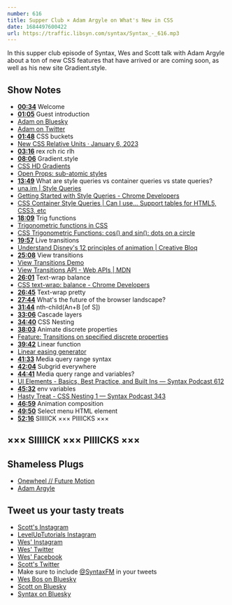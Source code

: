 ```yaml
---
number: 616
title: Supper Club × Adam Argyle on What's New in CSS
date: 1684497600422
url: https://traffic.libsyn.com/syntax/Syntax_-_616.mp3
---
```


In this supper club episode of Syntax, Wes and Scott talk with Adam Argyle about a ton of new CSS features that have arrived or are coming soon, as well as his new site Gradient.style.

## Show Notes

* **[00:34](#t=00:34)** Welcome
* **[01:05](#t=01:05)** Guest introduction
* [Adam on Bluesky](https://bsky.app/profile/nerdy.dev)
* [Adam on Twitter](https://twitter.com/argyleink)
* **[01:48](#t=01:48)** CSS buckets
* [New CSS Relative Units · January 6, 2023](https://nerdy.dev/new-relative-units-ric-rex-rlh-and-rch)
* **[03:16](#t=03:16)** rex rch ric rlh
* **[08:06](#t=08:06)** Gradient.style
* [CSS HD Gradients](https://gradient.style/)
* [Open Props: sub-atomic styles](https://open-props.style/)
* **[13:49](#t=13:49)** What are style queries vs container queries vs state queries?
* [una.im | Style Queries](https://una.im/style-queries/)
* [Getting Started with Style Queries - Chrome Developers](https://developer.chrome.com/blog/style-queries/)
* [CSS Container Style Queries | Can I use... Support tables for HTML5, CSS3, etc](https://caniuse.com/css-container-queries-style)
* **[18:09](#t=18:09)** Trig functions
* [Trigonometric functions in CSS](https://web.dev/css-trig-functions/#:~:text=The%20core%20three%20%E2%80%9Ctrig%20functions,between%20%E2%88%92%E2%88%9E%20and%20%2B%E2%88%9E%20)
* [CSS Trigonometric Functions: cos() and sin(): dots on a circle](https://codepen.io/web-dot-dev/pen/ExePgOg)
* **[19:57](#t=19:57)** Live transitions
* [Understand Disney's 12 principles of animation | Creative Bloq](https://www.creativebloq.com/advice/understand-the-12-principles-of-animation)
* **[25:08](#t=25:08)** View transitions
* [View Transitions Demo](https://live-transitions.pages.dev/)
* [View Transitions API - Web APIs | MDN](https://developer.mozilla.org/en-US/docs/Web/API/View_Transitions_API)
* **[26:01](#t=26:01)** Text-wrap balance
* [CSS text-wrap: balance - Chrome Developers](https://developer.chrome.com/blog/css-text-wrap-balance/)
* **[26:45](#t=26:45)** Text-wrap pretty
* **[27:44](#t=27:44)** What's the future of the browser landscape?
* **[31:44](#t=31:44)** nth-child(An+B [of S])
* **[33:06](#t=33:06)** Cascade layers
* **[34:40](#t=34:40)** CSS Nesting
* **[38:03](#t=38:03)** Animate discrete properties
* [Feature: Transitions on specified discrete properties](https://chromestatus.com/feature/5071230636392448)
* **[39:42](#t=39:42)** Linear function
* [Linear easing generator](https://linear-easing-generator.netlify.app/)
* **[41:33](#t=41:33)** Media query range syntax
* **[42:04](#t=42:04)** Subgrid everywhere
* **[44:41](#t=44:41)** Media query range and variables?
* [UI Elements - Basics, Best Practice, and Built Ins — Syntax Podcast 612](https://syntax.fm/)
* **[45:32](#t=45:32)** env variables
* [Hasty Treat - CSS Nesting 1 — Syntax Podcast 343](https://syntax.fm/show/343/hasty-treat-css-nesting-1)
* **[46:59](#t=46:59)** Animation composition
* **[49:50](#t=49:50)** Select menu HTML element
* **[52:16](#t=52:16)** SIIIIICK ××× PIIIICKS ×××

## ××× SIIIIICK ××× PIIIICKS ×××

## Shameless Plugs

* [Onewheel // Future Motion](https://onewheel.com/)
* [Adam Argyle](https://nerdy.dev/)

## Tweet us your tasty treats

* [Scott's Instagram](https://www.instagram.com/stolinski/)
* [LevelUpTutorials Instagram](https://www.instagram.com/LevelUpTutorials/)
* [Wes' Instagram](https://www.instagram.com/wesbos/)
* [Wes' Twitter](https://twitter.com/wesbos)
* [Wes' Facebook](https://www.facebook.com/wesbos.developer)
* [Scott's Twitter](https://twitter.com/stolinski)
* Make sure to include [@SyntaxFM](https://twitter.com/SyntaxFM) in your tweets
* [Wes Bos on Bluesky](https://bsky.app/profile/syntax.fm/wesbos.com)
* [Scott on Bluesky](https://bsky.app/profile/tolin.ski)
* [Syntax on Bluesky](https://bsky.app/profile/syntax.fm)

